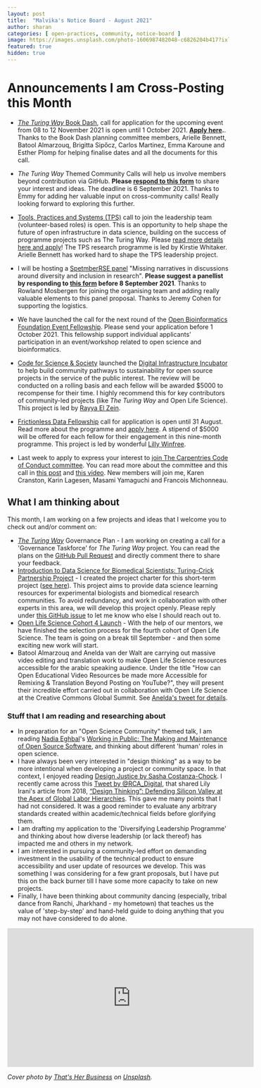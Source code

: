 ```yaml
---
layout: post
title:  "Malvika's Notice Board - August 2021"
author: sharan
categories: [ open-practices, community, notice-board ]
image: https://images.unsplash.com/photo-1606987482048-c6826204b417?ixlib=rb-1.2.1&ixid=MnwxMjA3fDB8MHxwaG90by1wYWdlfHx8fGVufDB8fHx8&auto=format&fit=crop&w=1100&q=80
featured: true
hidden: true
---
```


# Announcements I am Cross-Posting this Month

- [_The Turing Way_ Book Dash](https://the-turing-way.netlify.app/community-handbook/bookdash.html), call for application for the upcoming event from 08 to 12 November 2021 is open until 1 October 2021. **[Apply here](https://forms.gle/817Nj3fypRDK1q1v7).**. Thanks to the Book Dash planning committee members, Arielle Bennett, Batool Almarzouq, Brigitta Sipőcz, Carlos Martinez, Emma Karoune and Esther Plomp for helping finalise dates and all the documents for this call.

- _The Turing Way_ Themed Community Calls will help us involve members beyond contribution via GitHub. **Please [respond to this form](https://tinyurl.com/ttw-community-call)** to share your interest and ideas. The deadline is 6 September 2021. Thanks to Emmy for adding her valuable input on cross-community calls! Really looking forward to exploring this further.

- [Tools, Practices and Systems (TPS)](https://www.turing.ac.uk/research/research-programmes/tools-practices-and-systems) call to join the leadership team (volunteer-based roles) is open. This is an opportunity to help shape the future of open infrastructure in data science, building on the success of programme projects such as The Turing Way. Please [read more details here and apply](https://www.turing.ac.uk/work-turing/tools-practices-and-systems-open-leadership-team-call-volunteering)! The TPS research programme is led by Kirstie Whitaker. Arielle Bennett has worked hard to shape the TPS leadership project.

- I will be hosting a [SpetmberRSE panel](https://septembrse.github.io/#/event/L1001) "Missing narratives in discussions around diversity and inclusion in research". **Please suggest a panellist by responding to [this form](https://forms.gle/A5u3wNx9JzcPfDsv8) before 8 September 2021**. Thanks to Rowland Mosbergen for joining the organising team and adding really valuable elements to this panel proposal. Thanks to Jeremy Cohen for supporting the logistics.

 - We have launched the call for the next round of the [Open Bioinformatics Foundation Event Fellowship](https://www.open-bio.org/2021/08/18/obf-event-fellowship-second-call-2021/). Please send your application before 1 October 2021. This fellowship support individual applicants' participation in an event/workshop related to open science and bioinformatics.

- [Code for Science & Society](https://codeforscience.org/) launched the [Digital Infrastructure Incubator](https://incubator.codeforscience.org/) to help build community pathways to sustainability for open source projects in the service of the public interest. The review will be conducted on a rolling basis and each fellow will be awarded $5000 to recompense for their time. I highly recommend this for key contributors of community-led projects (like _The Turing Way_ and Open Life Science). This project is led by [Rayya El Zein](https://incubator.codeforscience.org/about).

- [Frictionless Data Fellowship](https://fellows.frictionlessdata.io/) call for application is open until 31 August. Read more about the programme and [apply here](https://fellows.frictionlessdata.io/apply/). A stipend of $5000 will be offered for each fellow for their engagement in this nine-month programme. This project is led by wonderful [Lilly Winfree](https://twitter.com/lilscientista).

- Last week to apply to express your interest to [join The Carpentries Code of Conduct committee](https://docs.google.com/forms/d/e/1FAIpQLScCWn1XDWp8RI5SWUNKl-sx1ildIZ2zeBu0EB7wqgaxPZhdVw/viewform). You can read more about the committee and this call in [this post](https://carpentries.org/blog/2021/06/recruiting-for-coc-committee/) and [this video](https://www.youtube.com/watch?v=hClP7TRcTMI). New members will join me, Karen Cranston, Karin Lagesen, Masami Yamaguchi and Francois Michonneau.

## What I am thinking about

This month, I am working on a few projects and ideas that I welcome you to check out and/or comment on:
- [_The Turing Way_](the-turing-way.netlify.app) Governance Plan - I am working on creating a call for a 'Governance Taskforce' for _The Turing Way_ project. You can read the plans on the [GitHub Pull Request](https://github.com/alan-turing-institute/the-turing-way/pull/2036) and directly comment there to share your feedback.
- [Introduction to Data Science for Biomedical Scientists: Turing-Crick Partnership Project](https://github.com/alan-turing-institute/data-training-for-bioscience/blob/main/README.md) - I created the project charter for this short-term project ([see here](https://github.com/alan-turing-institute/data-training-for-bioscience/blob/main/2021-08-16-project-details.md)). This project aims to provide data science learning resources for experimental biologists and biomedical research communities. To avoid redundancy, and work in collaboration with other experts in this area, we will develop this project openly. Please reply under [this GitHub issue](https://github.com/alan-turing-institute/data-training-for-bioscience/issues/3) to let me know who else I should reach out to.
- [Open Life Science Cohort 4 Launch](https://openlifesci.org/ols-4) - With the help of our mentors, we have finished the selection process for the fourth cohort of Open Life Science. The team is going on a break till September - and then some exciting new work will start.
- Batool Almarzouq and Anelda van der Walt are carrying out massive video editing and translation work to make Open Life Science resources accessible for the arabic speaking audience. Under the title "How can Open Educational Video Resources be made more Accessible for Remixing & Translation Beyond Posting on YouTube?", they will present their incredible effort carried out in collaboration with Open Life Science at the Creative Commons Global Summit. See [Anelda's tweet for details](https://twitter.com/aneldavdw/status/1428392622629007360).

### Stuff that I am reading and researching about

- In preparation for an "Open Science Community" themed talk, I am reading [Nadia Eghbal](https://nadiaeghbal.com/)'s [Working in Public: The Making and Maintenance of Open Source Software](https://press.stripe.com/), and thinking about different 'human' roles in open science.
- I have always been very interested in "design thinking" as a way to be more intentional when developing a project or community space. In that context, I enjoyed reading [Design Justice by Sasha Costanza-Chock](https://mitpress.mit.edu/books/design-justice). I recently came across this [Tweet by @RCA_Digital](https://twitter.com/RCA_Digital/status/1272088886425026560), that shared Lily Irani's article from 2018, [“Design Thinking”: Defending Silicon Valley at the Apex of Global Labor Hierarchies](https://catalystjournal.org/index.php/catalyst/article/view/29638). This gave me many points that I had not considered. It was a good reminder to evaluate any arbitrary standards created within academic/technical fields before glorifying them.
- I am drafting my application to the 'Diversifying Leadership Programme' and thinking about how diverse leadership (or lack thereof) has impacted me and others in my network.
- I am interested in pursuing a community-led effort on demanding investment in the usability of the technical product to ensure accessibility and user update of resources we develop. This was something I was considering for a few grant proposals, but I have put this on the back burner till I have some more capacity to take on new projects.
- Finally, I have been thinking about community dancing (especially, tribal dance from Ranchi, Jharkhand - my hometown) that teaches us the value of 'step-by-step' and hand-held guide to doing anything that you may not have considered to do alone.

<iframe width="560" height="315" src="https://www.youtube.com/embed/JW-N_VvO738?start=47" title="YouTube video player" frameborder="0" allow="accelerometer; autoplay; clipboard-write; encrypted-media; gyroscope; picture-in-picture" allowfullscreen></iframe>

*Cover photo by [That's Her Business](https://unsplash.com/photos/KzeOMdcEswk) on [Unsplash](https://unsplash.com/).*
